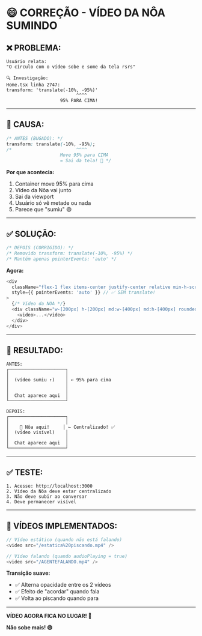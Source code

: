 # 😄 CORREÇÃO - VÍDEO DA NÔA SUMINDO

## ❌ **PROBLEMA:**

```
Usuário relata:
"O círculo com o vídeo sobe e some da tela rsrs"

🔍 Investigação:
Home.tsx linha 2747:
transform: 'translate(-10%, -95%)'
                          ^^^^
                    95% PARA CIMA!
```

---

## 🎯 **CAUSA:**

```css
/* ANTES (BUGADO): */
transform: translate(-10%, -95%);
/*                        ^^^^
                    Move 95% para CIMA
                    = Sai da tela! 🚀 */
```

**Por que acontecia:**
1. Container move 95% para cima
2. Vídeo da Nôa vai junto
3. Sai da viewport
4. Usuário só vê metade ou nada
5. Parece que "sumiu" 😄

---

## ✅ **SOLUÇÃO:**

```css
/* DEPOIS (CORRIGIDO): */
/* Removido transform: translate(-10%, -95%) */
/* Mantém apenas pointerEvents: 'auto' */
```

**Agora:**
```typescript
<div
  className="flex-1 flex items-center justify-center relative min-h-screen..."
  style={{ pointerEvents: 'auto' }} // ✅ SEM translate!
>
  {/* Vídeo da NOA */}
  <div className="w-[200px] h-[200px] md:w-[400px] md:h-[400px] rounded-full...">
    <video>...</video>
  </div>
</div>
```

---

## 🎨 **RESULTADO:**

```
ANTES:
┌─────────────────────┐
│                     │
│  (vídeo sumiu ↑)    │ ← 95% para cima
│                     │
│                     │
│  Chat aparece aqui  │
└─────────────────────┘

DEPOIS:
┌─────────────────────┐
│                     │
│    🤖 Nôa aqui!     │ ← Centralizado! ✅
│  (vídeo visível)    │
│                     │
│  Chat aparece aqui  │
└─────────────────────┘
```

---

## ✅ **TESTE:**

```
1. Acesse: http://localhost:3000
2. Vídeo da Nôa deve estar centralizado
3. Não deve subir ao conversar
4. Deve permanecer visível
```

---

## 🎯 **VÍDEOS IMPLEMENTADOS:**

```typescript
// Vídeo estático (quando não está falando)
<video src="/estatica%20piscando.mp4" />

// Vídeo falando (quando audioPlaying = true)
<video src="/AGENTEFALANDO.mp4" />
```

**Transição suave:**
- ✅ Alterna opacidade entre os 2 vídeos
- ✅ Efeito de "acordar" quando fala
- ✅ Volta ao piscando quando para

---

**VÍDEO AGORA FICA NO LUGAR! 🎉**

**Não sobe mais! 😄**

